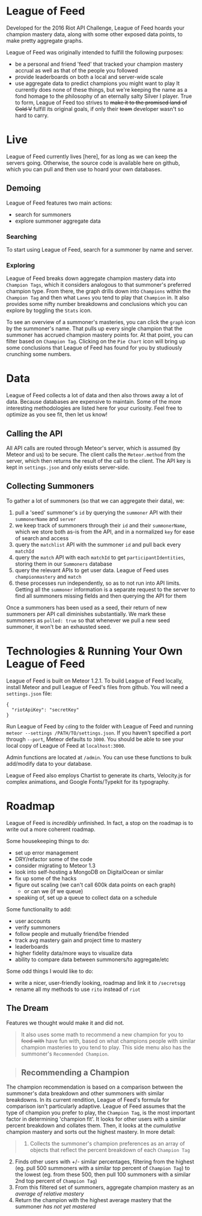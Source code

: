 # League of Feed
Developed for the 2016 Riot API Challenge, League of Feed hoards your champion mastery data, along with some other exposed data points, to make pretty aggregate graphs.

League of Feed was originally intended to fulfill the following purposes:
 - be a personal and friend 'feed' that tracked your champion mastery accrual as well as that of the people you followed
 - provide leaderboards on both a local and server-wide scale
 - use aggregate data to predict champions you might want to play
It currently does none of these things, but we're keeping the name as a fond homage to the philosophy of an eternally salty Silver I player. True to form, League of Feed too strives to <strike>make it to the promised land of Gold V</strike> fulfill its original goals, if only their <strike>team</strike> developer wasn't so hard to carry.

# Live
League of Feed currently lives [here], for as long as we can keep the servers going. Otherwise, the source code is available here on github, which you can pull and then use to hoard your own databases.

## Demoing
League of Feed features two main actions:
 - search for summoners
 - explore summoner aggregate data

### Searching
To start using League of Feed, search for a summoner by name and server.

### Exploring
League of Feed breaks down aggregate champion mastery data into `Champion Tags`, which it considers analogous to that summoner's preferred champion type. From there, the graph drills down into `Champions` within the `Champion Tag` and then what `Lanes` you tend to play that `Champion` in. It also provides some nifty number breakdowns and conclusions which you can explore by toggling the `Stats` icon.

To see an overview of a summoner's masteries, you can click the `graph` icon by the summoner's name. That pulls up every single champion that the summoner has accrued champion mastery points for. At that point, you can filter based on `Champion Tag`. Clicking on the `Pie Chart` icon will bring up some conclusions that League of Feed has found for you by studiously crunching some numbers.

# Data
League of Feed collects a lot of data and then also throws away a lot of data. Because databases are expensive to maintain. Some of the more interesting methodologies are listed here for your curiosity. Feel free to optimize as you see fit, then let us know!

## Calling the API
All API calls are routed through Meteor's server, which is assumed (by Meteor and us) to be secure. The client calls the `Meteor.method` from the server, which then returns the result of the call to the client. The API key is kept in `settings.json` and only exists server-side.

## Collecting Summoners
To gather a lot of summoners (so that we can aggregate their data), we:
 1. pull a 'seed' summoner's `id` by querying the `summoner` API with their `summonerName` and `server`
   1. we keep track of summoners through their `id` and their `summonerName`, which we store both as-is from the API, and in a normalized `key` for ease of search and access
 2. query the `matchlist` API with the summoner `id` and pull back every `matchId`
 3. query the `match` API with each `matchId` to get `participantIdentities`, storing them in our `Summoners` database
 4. query the relevant APIs to get user data. League of Feed uses `championmastery` and `match`
   1. these processes run independently, so as to not run into API limits. Getting all the `summoner` information is a separate request to the server to find all summoners missing fields and then querying the API for them

Once a summoners has been used as a seed, their return of new summoners per API call diminishes substantially. We mark these summoners as `polled: true` so that whenever we pull a new seed summoner, it won't be an exhausted seed.

# Technologies & Running Your Own League of Feed
League of Feed is built on Meteor 1.2.1. To build League of Feed locally, install Meteor and pull League of Feed's files from github. You will need a `settings.json` file:

```
{
  "riotApiKey": "secretKey"
}
```

Run League of Feed by `cd`ing to the folder with League of Feed and running `meteor --settings /PATH/TO/settings.json`. If you haven't specified a port through `--port`, Meteor defaults to `3000`. You should be able to see your local copy of League of Feed at `localhost:3000`.

Admin functions are located at `/admin`. You can use these functions to bulk add/modify data to your database.

League of Feed also employs Chartist to generate its charts, Velocity.js for complex animations, and Google Fonts/Typekit for its typography.

# Roadmap
League of Feed is _incredibly_ unfinished. In fact, a stop on the roadmap is to write out a more coherent roadmap.

Some housekeeping things to do:
- set up error management
- DRY/refactor some of the code
- consider migrating to Meteor 1.3
- look into self-hosting a MongoDB on DigitalOcean or similar
- fix up some of the hacks
- figure out scaling (we can't call 600k data points on each graph)
  - or can we (if we queue)
- speaking of, set up a queue to collect data on a schedule

Some functionality to add:
 - user accounts
 - verify summoners
 - follow people and mutually friend/be friended
 - track avg mastery gain and project time to mastery
 - leaderboards
 - higher fidelity data/more ways to visualize data
 - ability to compare data between summoners/to aggregate/etc

Some odd things I would like to do:
 - write a nicer, user-friendly looking, roadmap and link it to `/secretsgg`
 - rename all my methods to use `rito` instead of `riot`

## The Dream
Features we thought would make it and did not.

> It also uses some math to recommend a new champion for you to <strike>feed with</strike> have fun with, based on what champions people with similar champion masteries to you tend to play.
> This side menu also has the summoner's `Recommended Champion`.

>## Recommending a Champion
The champion recommendation is based on a comparison between the summoner's data breakdown and other summoners with similar breakdowns. In its current rendition, League of Feed's formula for comparison isn't particularly adaptive. League of Feed assumes that the type of champion you prefer to play, the `Champion Tag`, is the most important factor in determining 'champion fit'. It looks for other users with a similar percent breakdown and collates them. Then, it looks at the *cumulative* champion mastery and sorts out the highest mastery. In more detail:

>  1. Collects the summoner's champion preferences as an array of objects that reflect the percent breakdown of each `Champion Tag`
  2. Finds other users with +/- similar percentages, filtering from the highest (eg. pull 500 summoners with a similar top percent of `Champion Tag`) to the lowest (eg. from these 500, then pull 100 summoners with a similar 2nd top percent of `Champion Tag`)
  3. From this filtered set of summoners, aggregate champion mastery as an *average of relative mastery*
  4. Return the champion with the highest average mastery that the summoner *has not yet mastered*

